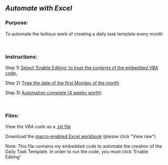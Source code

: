 ## *Automate with Excel*

### Purpose: 
To automate the tedious work of creating a daily task template every month

<br>

### Instructions:
Step 1) [Select 'Enable Editing' to trust the contents of the embedded VBA code.](https://github.com/dalealberto/Excel/blob/main/EnableEditing.png)

Step 2) [Type the date of the first Monday of the month](https://github.com/dalealberto/Excel/blob/main/ClickAutomateButton.png)

Step 3) [Automation complete (4 weeks worth)](https://github.com/dalealberto/Excel/blob/main/AutomationComplete.png)<br>

<br>

### Files:
View the VBA code as a [.txt file](https://github.com/dalealberto/Excel/blob/main/SetDate%20VBA%20Code.txt)

Download the [macro-enabled Excel workbook](https://github.com/dalealberto/Excel/blob/main/Daily%20Task%20Template%20For%20Work.xlsm) (please click "View raw")

Note: This file contains my embedded code to automate the creation of the Daily Task Template. In order to run the code, you must click 'Enable Editing'





